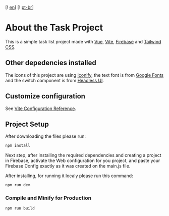 [! [en](https://img.shields.io/badge/lang-en-red.svg)]
[! [pt-br](https://img.shields.io/badge/lang-pt--br-green.svg)]

# About the Task Project

This is a simple task list project made with [Vue](https://vuejs.org), [Vite](https://vitejs.dev), [Firebase](https://firebase.google.com) and [Tailwind CSS](https://tailwindcss.com).

## Other depedencies installed

The icons of this project are using [Iconify](https://iconify.design), the text font is from [Google Fonts](https://fonts.google.com) and the switch component is from [Headless UI](https://headlessui.com).

## Customize configuration

See [Vite Configuration Reference](https://vitejs.dev/config/).

## Project Setup

After downloading the files please run:

```sh
npm install
```
Next step, after installing the required dependencies and creating a project in Firebase, activate the Web configuration for you project, and paste your Firebase Config exactly as it was created on the main.js file.

After installing, for running it localy please run this command:

```sh
npm run dev
```

### Compile and Minify for Production

```sh
npm run build
```
